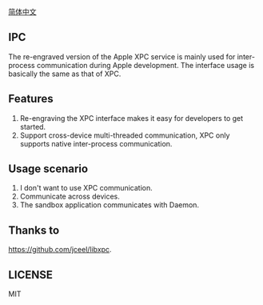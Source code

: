 [简体中文](README_CN.md)

## IPC 
The re-engraved version of the Apple XPC service is mainly used for inter-process communication during Apple development. The interface usage is basically the same as that of XPC. 

## Features 
1. Re-engraving the XPC interface makes it easy for developers to get started.
2. Support cross-device multi-threaded communication, XPC only supports native inter-process communication. 

## Usage scenario 
1. I don't want to use XPC communication. 
2. Communicate across devices. 
3. The sandbox application communicates with Daemon. 

## Thanks to 
https://github.com/jceel/libxpc.

## LICENSE
MIT
